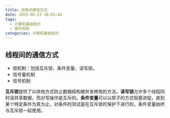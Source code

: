 ```yaml
---
title: 进程间通信方式
date: 2025-06-23 18:03:44
tags:
  - 计算机基础知识
  - 操作系统
categories: 计算机基础知识
---
```


## 线程间的通信方式

- 锁机制：包括互斥锁、条件变量、读写锁。
- 信号量机制
- 信号机制

**互斥锁**提供了以排他方式防止数据结构被并发修改的方法。**读写锁**允许多个线程同时读共享数据，而对写操作是互斥的。**条件变量**可以以原子的方式阻塞进程，直到某个特定条件为真为止，对条件的测试是在互斥锁的保护下进行的，条件变量始终与互斥锁一起使用。
